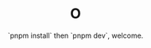 <div align="center"><h1>O</h1></div>

<div align="center">
`pnpm install` then `pnpm dev`, welcome.
</div>
